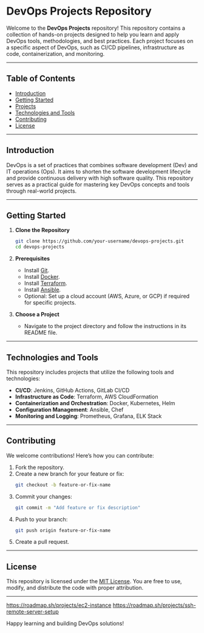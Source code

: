 # DevOps Projects Repository

Welcome to the **DevOps Projects** repository! This repository contains a collection of hands-on projects designed to help you learn and apply DevOps tools, methodologies, and best practices. Each project focuses on a specific aspect of DevOps, such as CI/CD pipelines, infrastructure as code, containerization, and monitoring.

---

## Table of Contents

- [Introduction](#introduction)
- [Getting Started](#getting-started)
- [Projects](#projects)
- [Technologies and Tools](#technologies-and-tools)
- [Contributing](#contributing)
- [License](#license)

---

## Introduction

DevOps is a set of practices that combines software development (Dev) and IT operations (Ops). It aims to shorten the software development lifecycle and provide continuous delivery with high software quality. This repository serves as a practical guide for mastering key DevOps concepts and tools through real-world projects.

---

## Getting Started

1. **Clone the Repository**
   ```bash
   git clone https://github.com/your-username/devops-projects.git
   cd devops-projects
   ```

2. **Prerequisites**
   - Install [Git](https://git-scm.com/).
   - Install [Docker](https://www.docker.com/).
   - Install [Terraform](https://www.terraform.io/).
   - Install [Ansible](https://www.ansible.com/).
   - Optional: Set up a cloud account (AWS, Azure, or GCP) if required for specific projects.

3. **Choose a Project**
   - Navigate to the project directory and follow the instructions in its README file.

---

## Technologies and Tools

This repository includes projects that utilize the following tools and technologies:

- **CI/CD**: Jenkins, GitHub Actions, GitLab CI/CD
- **Infrastructure as Code**: Terraform, AWS CloudFormation
- **Containerization and Orchestration**: Docker, Kubernetes, Helm
- **Configuration Management**: Ansible, Chef
- **Monitoring and Logging**: Prometheus, Grafana, ELK Stack

---

## Contributing

We welcome contributions! Here’s how you can contribute:

1. Fork the repository.
2. Create a new branch for your feature or fix:
   ```bash
   git checkout -b feature-or-fix-name
   ```
3. Commit your changes:
   ```bash
   git commit -m "Add feature or fix description"
   ```
4. Push to your branch:
   ```bash
   git push origin feature-or-fix-name
   ```
5. Create a pull request.

---

## License

This repository is licensed under the [MIT License](LICENSE). You are free to use, modify, and distribute the code with proper attribution.

---
https://roadmap.sh/projects/ec2-instance
https://roadmap.sh/projects/ssh-remote-server-setup

Happy learning and building DevOps solutions!
